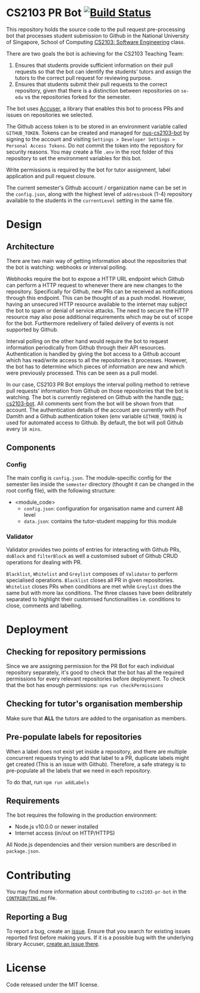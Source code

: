 # CS2103 PR Bot [![Build Status](https://travis-ci.org/nus-cs2103/nus-se-pr-bot.svg?branch=master)](https://travis-ci.org/nus-cs2103/nus-se-pr-bot)
This repository holds the source code to the pull request pre-processing bot that processes student submission to Github in the National University of Singapore, School of Computing [CS2103: Software Engineering](http://www.comp.nus.edu.sg/~cs2103/) class.

There are two goals the bot is achieving for the CS2103 Teaching Team:

  1. Ensures that students provide sufficient information on their pull requests so that the bot can identify the students' tutors and assign the tutors to the correct pull request for reviewing purpose.
  2. Ensures that students submit their pull requests to the correct repository, given that there is a distinction between repositories on `se-edu` vs the repositories forked for the semester.

The bot uses [Accuser](https://github.com/mauris/accuser), a library that enables this bot to process PRs and issues on repositories we selected.

The Github access token is to be stored in an environment variable called `GITHUB_TOKEN`. Tokens can be created and managed for [nus-cs2103-bot](https://github.com/nus-cs2103-bot) by signing to the account and visiting `Settings > Developer Settings > Personal Access Tokens`. Do not commit the token into the repository for security reasons. You may create a file `.env` in the root folder of this repository to set the environment variables for this bot.

Write permissions is required by the bot for tutor assignment, label application and pull request closure.

The current semester's Github account / organization name can be set in the `config.json`, along with the highest level of `addressbook` (1-4) repository available to the students in the `currentLevel` setting in the same file.

# Design
## Architecture

There are two main way of getting information about the repositories that the bot is watching: webhooks or interval polling.

Webhooks require the bot to expose a HTTP URL endpoint which Github can perform a HTTP request to whenever there are new changes to the repository. Specifically for Github, new PRs can be received as notifications through this endpoint. This can be thought of as a push model. However, having an unsecured HTTP resource available to the internet may subject the bot to spam or denial of service attacks. The need to secure the HTTP resource may also pose additional requirements which may be out of scope for the bot. Furthermore redelivery of failed delivery of events is not supported by Github.

Interval polling on the other hand would require the bot to request information periodically from Github through their API resources. Authentication is handled by giving the bot access to a Github account which has read/write access to all the repositories it processes. However, the bot has to determine which pieces of information are new and which were previously processed. This can be seen as a pull model.

In our case, CS2103 PR Bot employs the interval polling method to retrieve pull requests' information from Github on those repositories that the bot is watching. The bot is currently registered on Github with the handle [nus-cs2103-bot](https://github.com/nus-cs2103-bot). All comments sent from the bot will be shown from that account. The authentication details of the account are currently with Prof Damith and a Github authentication token (env variable `GITHUB_TOKEN`) is used for automated access to Github. By default, the bot will poll Github every `10 mins`.

## Components

### Config

The main config is `config.json`. The module-specific config for the semester lies inside the `semester` directory (thought it can be changed in the root config file), with the following structure:
- <module_code>
    - `config.json`: configuration for organisation name and current AB level
    - `data.json`: contains the tutor-student mapping for this module

### Validator
Validator provides two points of entries for interacting with Github PRs, `doBlock` and `filterBlock` as well a customised subset of Github CRUD operations for dealing with PR.

`Blacklist`, `Whitelist` and `Greylist` composes of `Validator` to perform specialised operations. `Blacklist` closes all PR in given repositories. `Whitelist` closes PRs when conditions are met while `Greylist` does the same but with more lax conditions. The three classes have been delibrately separated to highlight their customised functionalities i.e. conditions to close, comments and labelling.

# Deployment

## Checking for repository permissions

Since we are assigning permission for the PR Bot for each individual repository separately, it's good to check that the bot has all the required permissions for every relevant repositories before deployment.
To check that the bot has enough permissions:
    `npm run checkPermissions`

## Checking for tutor's organisation membership

Make sure that **ALL** the tutors are added to the organisation as members.

## Pre-populate labels for repositories

When a label does not exist yet inside a repository, and there are multiple concurrent requests trying
to add that label to a PR, duplicate labels might get created (This is an issue with Github). Therefore, a safe strategy is to pre-populate all the labels that we need in each repository.

To do that, run `npm run addLabels`

## Requirements

The bot requires the following in the production environment:

- Node.js v10.0.0 or newer installed
- Internet access (in/out on HTTP/HTTPS)

All Node.js dependencies and their version numbers are described in `package.json`.

# Contributing

You may find more information about contributing to `cs2103-pr-bot` in the [`CONTRIBUTING.md`](CONTRIBUTING.md) file.

## Reporting a Bug

To report a bug, create an [issue](https://github.com/nus-cs2103/cs2103-pr-bot/issues). Ensure that you search for existing issues reported first before making yours. If it is a possible bug with the underlying library Accuser, [create an issue there](https://github.com/mauris/accuser/issues).

# License

Code released under the MIT license.
